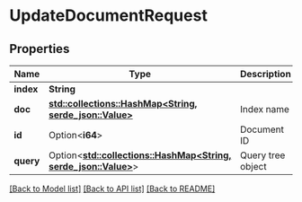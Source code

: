# UpdateDocumentRequest

## Properties

Name | Type | Description | Notes
------------ | ------------- | ------------- | -------------
**index** | **String** |  | 
**doc** | [**std::collections::HashMap<String, serde_json::Value>**](serde_json::Value.md) | Index name | 
**id** | Option<**i64**> | Document ID | [optional]
**query** | Option<[**std::collections::HashMap<String, serde_json::Value>**](serde_json::Value.md)> | Query tree object | [optional]

[[Back to Model list]](../README.md#documentation-for-models) [[Back to API list]](../README.md#documentation-for-api-endpoints) [[Back to README]](../README.md)


